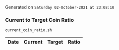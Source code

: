 Generated on `Saturday 02-October-2021 at 23:08:10`

### Current to Target Coin Ratio
`current_coin_ratio.sh`

Date|Current|Target|Ratio
---|---|---|---
